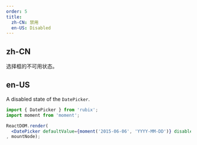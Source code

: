 ```yaml
---
order: 5
title:
  zh-CN: 禁用
  en-US: Disabled
---
```


## zh-CN

选择框的不可用状态。

## en-US

A disabled state of the `DatePicker`.

````jsx
import { DatePicker } from 'rubix';
import moment from 'moment';

ReactDOM.render(
  <DatePicker defaultValue={moment('2015-06-06', 'YYYY-MM-DD')} disabled />
, mountNode);
````
